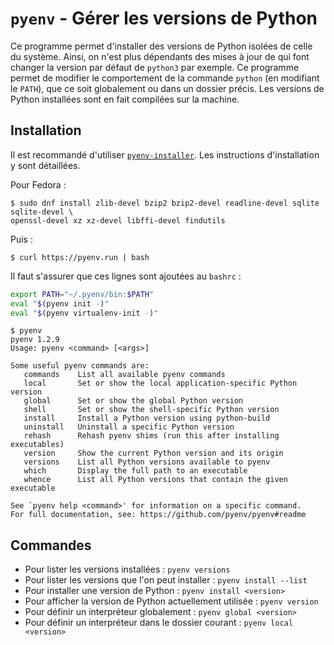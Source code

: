 # `pyenv` - Gérer les versions de Python

Ce programme permet d'installer des versions de Python isolées de celle du système. Ainsi, on
n'est plus dépendants des mises à jour de qui font changer la version par défaut de `python3` par
exemple. Ce programme permet de modifier le comportement de la commande `python` (en modifiant 
le `PATH`), que ce soit globalement ou dans un dossier précis. Les versions de Python installées
sont en fait compilées sur la machine.

## Installation

Il est recommandé d'utiliser [`pyenv-installer`](https://github.com/pyenv/pyenv-installer). 
Les instructions d'installation y sont détaillées.

Pour Fedora :

```
$ sudo dnf install zlib-devel bzip2 bzip2-devel readline-devel sqlite sqlite-devel \
openssl-devel xz xz-devel libffi-devel findutils
```

Puis :

```
$ curl https://pyenv.run | bash
```

Il faut s'assurer que ces lignes sont ajoutées au `bashrc` : 

```bash
export PATH="~/.pyenv/bin:$PATH"
eval "$(pyenv init -)"
eval "$(pyenv virtualenv-init -)"
```

```
$ pyenv
pyenv 1.2.9
Usage: pyenv <command> [<args>]

Some useful pyenv commands are:
   commands    List all available pyenv commands
   local       Set or show the local application-specific Python version
   global      Set or show the global Python version
   shell       Set or show the shell-specific Python version
   install     Install a Python version using python-build
   uninstall   Uninstall a specific Python version
   rehash      Rehash pyenv shims (run this after installing executables)
   version     Show the current Python version and its origin
   versions    List all Python versions available to pyenv
   which       Display the full path to an executable
   whence      List all Python versions that contain the given executable

See `pyenv help <command>' for information on a specific command.
For full documentation, see: https://github.com/pyenv/pyenv#readme
```

## Commandes

* Pour lister les versions installées : `pyenv versions`
* Pour lister les versions que l'on peut installer : `pyenv install --list`
* Pour installer une version de Python : `pyenv install <version>`
* Pour afficher la version de Python actuellement utilisée : `pyenv version`
* Pour définir un interpréteur globalement : `pyenv global <version>`
* Pour définir un interpréteur dans le dossier courant : `pyenv local <version>`